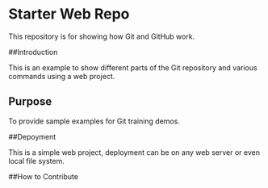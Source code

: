 # Starter Web Repo

This repository is for showing how Git and GitHub work.

##Introduction

This is an example to show different parts of the Git repository and various commands using a web project.

## Purpose

To provide sample examples for Git training demos.

##Depoyment

This is a simple web project, deployment can be on any web server or even local file system. 

##How to Contribute
